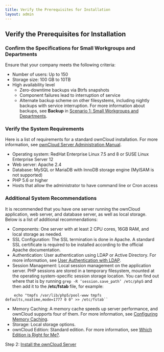```yaml
---
title: Verify the Prerequisites for Installation
layout: admin
---
```


## Verify the Prerequisites for Installation

### Confirm the Specifications for Small Workgroups and Departments 
Ensure that your company meets the following criteria: 
* Number of users: Up to 150
* Storage size: 100 GB to 10TB
* High availability level
   * Zero-downtime backups via Btrfs snapshots 
   * Component failures lead to interruption of service 
   * Alternate backup scheme on other filesystems, including nightly backups with service interruption. For more information about backups, see **Backup** in [Scenario 1: Small Workgroups and Departments](https://doc.owncloud.org/server/10.2/admin_manual/installation/deployment_recommendations.html).

### Verify the System Requirements
Here is a list of requirements for a standard ownCloud installation. For more information, see [ownCloud Server Administration Manual](https://doc.owncloud.org/server/10.2/admin_manual/). 
* Operating system: RedHat Enterprise Linux 7.5 and 8 or SUSE Linux Enterprise Server 12
* Web server: Apache 2.4
* Database: MySQL or MariaDB with InnoDB storage engine (MyISAM is not supported)
* PHP 5.6 or higher
* Hosts that allow the administrator to have command line or Cron access

### Additional System Recommendations
It is recommended that you have one server running the ownCloud application, web server, and database server, as well as local storage. Below is a list of additional recommendations:
* Components: One server with at least 2 CPU cores, 16GB RAM, and local storage as needed.
* SSL Configuration:  The SSL termination is done in Apache. A standard SSL certificate is required to be installed according to the official Apache documentation.
* Authentication: User authentication using LDAP or Active Directory. For more information, see [User Authentication with LDAP](https://doc.owncloud.org/server/10.2/admin_manual/configuration/user/user_auth_ldap.html).
* Session Management: Local session management on the application server. PHP sessions are stored in a temporary filesystem, mounted at the operating system-specific session storage location.
You can find out where that is by running `grep -R ‘session.save_path’ /etc/php5` and then add it to the **/etc/fstab** file, for example:
```
    echo "tmpfs /var/lib/php5/pool-www tmpfs defaults,noatime,mode=1777 0 0" >> /etc/fstab``
```
* Memory Caching: A memory cache speeds up server performance, and ownCloud supports four of them. For more information, see [Configuring Memory Caching](https://doc.owncloud.org/server/10.2/admin_manual/configuration/server/caching_configuration.html).
* Storage: Local storage options.
* ownCloud Edition: Standard edition. For more information, see [Which Edition is Right for Me?](https://owncloud.com/standard-or-enterprise/). 

Step 2: [Install the ownCloud Server](./install.html)
